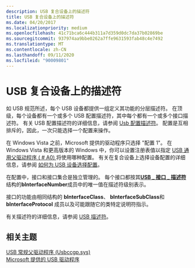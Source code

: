 ```yaml
---
description: USB 复合设备上的描述符
title: USB 复合设备上的描述符
ms.date: 04/20/2017
ms.localizationpriority: medium
ms.openlocfilehash: 41c71bca6c444b311a7d359d0dc7da37b02869be
ms.sourcegitcommit: 937974aa9bbe0262a7ffe9631593fab48c4e7492
ms.translationtype: MT
ms.contentlocale: zh-CN
ms.lasthandoff: 09/11/2020
ms.locfileid: "90009801"
---
```

# <a name="descriptors-on-usb-composite-devices"></a>USB 复合设备上的描述符


如 USB 规范所述，每个 USB 设备都提供一组定义其功能的分层描述符。 在顶级，每个设备都有一个或多个 USB 配置描述符，其中每个都有一个或多个接口描述符。 有关 USB 配置描述符的详细信息，请参阅 [Usb 配置描述符](usb-configuration-descriptors.md)。 配置是互相排斥的，因此，一次只能选择一个配置来操作。

在 Windows Vista 之前，Microsoft 提供的驱动程序只选择 "配置 1"。 在 Windows Vista 和更高版本的 Windows 中，你可以设置注册表值以指定 [USB 通用父驱动程序 ( # A0) ](usb-common-class-generic-parent-driver.md) 将使用哪种配置。 有关在复合设备上选择设备配置的详细信息，请参阅 [如何为 USB 设备选择配置](how-to-select-a-configuration-for-a-usb-device.md)。

在配置中，接口和接口集合是独立管理的。 每个接口都按其[**USB \_ 接口 \_ 描述符**](/windows-hardware/drivers/ddi/usbspec/ns-usbspec-_usb_interface_descriptor)结构的**bInterfaceNumber**成员中的唯一值在描述符级别表示。

接口的功能由相同结构的 **bInterfaceClass**、 **bInterfaceSubClass**和 **bInterfaceProtocol** 成员以及可能跟随它的类特定说明符指示。

有关描述符的详细信息，请参阅 [USB 描述符](usb-descriptors.md)。

## <a name="related-topics"></a>相关主题
[USB 常规父驱动程序 (Usbccgp.sys)](usb-common-class-generic-parent-driver.md)  
[Microsoft 提供的 USB 驱动程序](system-supplied-usb-drivers.md)